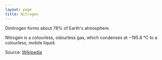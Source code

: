 ```yaml
---
layout: page
title: Nitrogen
---
```


Dinitrogen forms about 78% of Earth's atmosphere.

Nitrogen is a colourless, odourless gas, which condenses at −195.8 °C to a colourless, mobile liquid.

Source: [Wikipedia](https://en.wikipedia.org/wiki/Nitrogen)